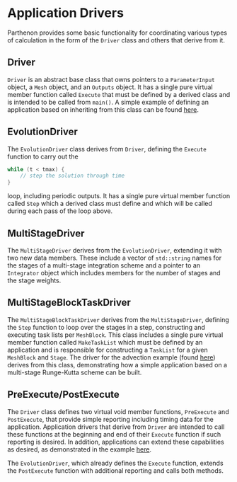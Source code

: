 # Application Drivers

Parthenon provides some basic functionality for coordinating various types of calculation in the form of the ```Driver``` class and others that derive from it.

## Driver

```Driver``` is an abstract base class that owns pointers to a ```ParameterInput``` object, a ```Mesh``` object, and an ```Outputs``` object.  It has a single pure virtual member function called ```Execute``` that must be defined by a derived class and is intended to be called from ```main()```.  A simple example of defining an application based on inheriting from this class can be found [here](../example/calculate_pi/pi_driver.hpp).

## EvolutionDriver

The ```EvolutionDriver``` class derives from ```Driver```, defining the ```Execute``` function to carry out the
```c++
while (t < tmax) {
    // step the solution through time
}
```
loop, including periodic outputs.  It has a single pure virtual member function called ```Step``` which a derived class must define and which will be called during each pass of the loop above.

## MultiStageDriver

The ```MultiStageDriver``` derives from the ```EvolutionDriver```, extending it with two new data members.  These include a vector of ```std::string``` names for the stages of a multi-stage integration scheme and a pointer to an ```Integrator``` object which includes members for the number of stages and the stage weights.

## MultiStageBlockTaskDriver

The ```MultiStageBlockTaskDriver``` derives from the ```MultiStageDriver```, defining the ```Step``` function to loop over the stages in a step, constructing and executing task lists per ```MeshBlock```.  This class includes a single pure virtual member function called ```MakeTaskList``` which must be defined by an application and is responsible for constructing a ```TaskList``` for a given ```MeshBlock``` and ```Stage```.  The driver for the advection example (found [here](../example/advection/advection_driver.hpp)) derives from this class, demonstrating how a simple application based on a multi-stage Runge-Kutta scheme can be built. 

## PreExecute/PostExecute

The ```Driver``` class defines two virtual void member functions, ```PreExecute``` and ```PostExecute```, that provide simple reporting including timing data for the application.  Application drivers that derive from ```Driver``` are intended to call these functions at the beginning and end of their ```Execute``` function if such reporting is desired.  In addition, applications can extend these capabilities as desired, as demonstrated in the example [here](../example/calculate_pi/pi_driver.cpp).

The ```EvolutionDriver```, which already defines the ```Execute``` function, extends the ```PostExecute``` function with additional reporting and calls both methods.